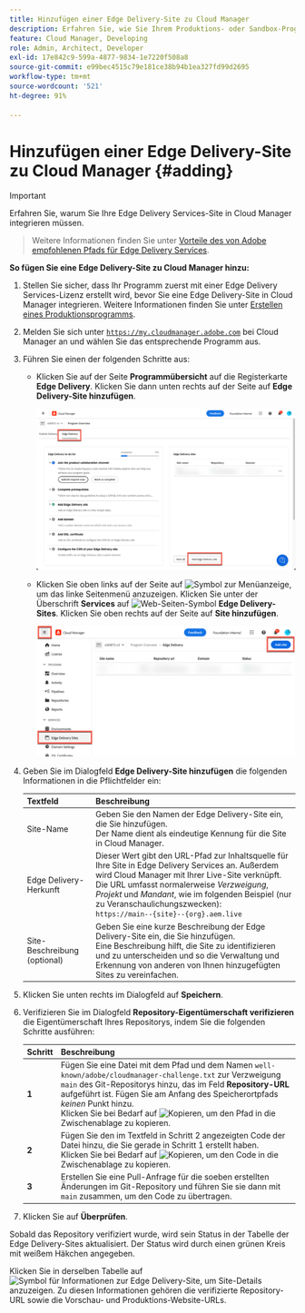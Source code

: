 ```yaml
---
title: Hinzufügen einer Edge Delivery-Site zu Cloud Manager
description: Erfahren Sie, wie Sie Ihrem Produktions- oder Sandbox-Programm eine Edge Delivery-Site hinzufügen.
feature: Cloud Manager, Developing
role: Admin, Architect, Developer
exl-id: 17e842c9-599a-4877-9834-1e7220f508a8
source-git-commit: e99bec4515c79e181ce38b94b1ea327fd99d2695
workflow-type: tm+mt
source-wordcount: '521'
ht-degree: 91%

---
```


# Hinzufügen einer Edge Delivery-Site zu Cloud Manager {#adding}

>[!IMPORTANT]
>
>Erfahren Sie, warum Sie Ihre Edge Delivery Services-Site in Cloud Manager integrieren müssen. 
>>Weitere Informationen finden Sie unter [Vorteile des von Adobe empfohlenen Pfads für Edge Delivery Services](/help/implementing/cloud-manager/edge-delivery/introduction-to-edge-delivery-services.md#recommended-path-eds).

**So fügen Sie eine Edge Delivery-Site zu Cloud Manager hinzu:**

1. Stellen Sie sicher, dass Ihr Programm zuerst mit einer Edge Delivery Services-Lizenz erstellt wird, bevor Sie eine Edge Delivery-Site in Cloud Manager integrieren.
Weitere Informationen finden Sie unter [Erstellen eines Produktionsprogramms](/help/implementing/cloud-manager/getting-access-to-aem-in-cloud/creating-production-programs.md).
1. Melden Sie sich unter [`https://my.cloudmanager.adobe.com`](https://my.cloudmanager.adobe.com/) bei Cloud Manager an und wählen Sie das entsprechende Programm aus.
1. Führen Sie einen der folgenden Schritte aus:

   * Klicken Sie auf der Seite **Programmübersicht** auf die Registerkarte **Edge Delivery**. Klicken Sie dann unten rechts auf der Seite auf **Edge Delivery-Site hinzufügen**.

     ![Hinzufügen einer Edge Delivery-Site auf der Registerkarte „Edge Delivery“](/help/implementing/cloud-manager/assets/cm-eds-add1.png)

   * Klicken Sie oben links auf der Seite auf ![Symbol zur Menüanzeige](https://spectrum.adobe.com/static/icons/workflow_18/Smock_ShowMenu_18_N.svg), um das linke Seitenmenü anzuzeigen.
Klicken Sie unter der Überschrift **Services** auf ![Web-Seiten-Symbol](https://spectrum.adobe.com/static/icons/workflow_18/Smock_WebPages_18_N.svg) **Edge Delivery-Sites**.
Klicken Sie oben rechts auf der Seite auf **Site hinzufügen**.

     ![Hinzufügen einer Edge Delivery-Site über die Schaltfläche „Edge Delivery-Sites“](/help/implementing/cloud-manager/assets/cm-eds-add2.png)

1. Geben Sie im Dialogfeld **Edge Delivery-Site hinzufügen** die folgenden Informationen in die Pflichtfelder ein:

   | Textfeld | Beschreibung |
   | - | --- |
   | Site-Name | Geben Sie den Namen der Edge Delivery-Site ein, die Sie hinzufügen.<br>Der Name dient als eindeutige Kennung für die Site in Cloud Manager. |
   | Edge Delivery-Herkunft | Dieser Wert gibt den URL-Pfad zur Inhaltsquelle für Ihre Site in Edge Delivery Services an. Außerdem wird Cloud Manager mit Ihrer Live-Site verknüpft.<br>Die URL umfasst normalerweise *Verzweigung*, *Projekt* und *Mandant*, wie im folgenden Beispiel (nur zu Veranschaulichungszwecken):<br>`https://main--{site}--{org}.aem.live` |
   | Site-Beschreibung (optional) | Geben Sie eine kurze Beschreibung der Edge Delivery-Site ein, die Sie hinzufügen.<br>Eine Beschreibung hilft, die Site zu identifizieren und zu unterscheiden und so die Verwaltung und Erkennung von anderen von Ihnen hinzugefügten Sites zu vereinfachen. |

1. Klicken Sie unten rechts im Dialogfeld auf **Speichern**.

1. Verifizieren Sie im Dialogfeld **Repository-Eigentümerschaft verifizieren** die Eigentümerschaft Ihres Repositorys, indem Sie die folgenden Schritte ausführen:

   | Schritt | Beschreibung |
   | - | - |
   | **1** | Fügen Sie eine Datei mit dem Pfad und dem Namen `well-known/adobe/cloudmanager-challenge.txt` zur Verzweigung `main` des Git-Repositorys hinzu, das im Feld **Repository-URL** aufgeführt ist. Fügen Sie am Anfang des Speicherortpfads *keinen* Punkt hinzu.<br>Klicken Sie bei Bedarf auf ![Kopieren](https://spectrum.adobe.com/static/icons/workflow_18/Smock_Copy_18_N.svg), um den Pfad in die Zwischenablage zu kopieren. |
   | **2** | Fügen Sie den im Textfeld in Schritt 2 angezeigten Code der Datei hinzu, die Sie gerade in Schritt 1 erstellt haben.<br>Klicken Sie bei Bedarf auf ![Kopieren](https://spectrum.adobe.com/static/icons/workflow_18/Smock_Copy_18_N.svg), um den Code in die Zwischenablage zu kopieren. |
   | **3** | Erstellen Sie eine Pull-Anfrage für die soeben erstellten Änderungen im Git-Repository und führen Sie sie dann mit `main` zusammen, um den Code zu übertragen. |

1. Klicken Sie auf **Überprüfen**.

Sobald das Repository verifiziert wurde, wird sein Status in der Tabelle der Edge Delivery-Sites aktualisiert. Der Status wird durch einen grünen Kreis mit weißem Häkchen angegeben.

Klicken Sie in derselben Tabelle auf ![Symbol für Informationen zur Edge Delivery-Site](https://spectrum.adobe.com/static/icons/workflow_18/Smock_InfoOutline_18_N.svg), um Site-Details anzuzeigen. Zu diesen Informationen gehören die verifizierte Repository-URL sowie die Vorschau- und Produktions-Website-URLs.

